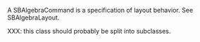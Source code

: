 A SBAlgebraCommand is a specification of layout behavior. See SBAlgebraLayout.

XXX: this class should probably be split into subclasses.